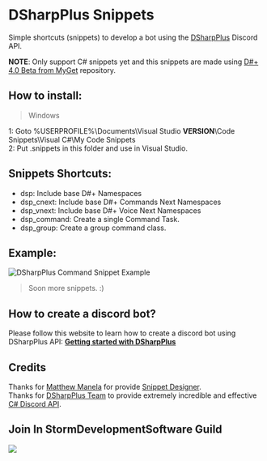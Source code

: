 # DSharpPlus Snippets
Simple shortcuts (snippets) to develop a bot using the <a href="https://github.com/DSharpPlus/DSharpPlus">DSharpPlus</a> Discord API.

**NOTE**: Only support C# snippets yet and this snippets are made using <a href="https://www.myget.org/gallery/dsharpplus-nightly">D#+ 4.0 Beta from MyGet</a> repository.

## How to install:<br>
> Windows

1: Goto %USERPROFILE%\Documents\Visual Studio **VERSION**\Code Snippets\Visual C#\My Code Snippets<br>
2: Put .snippets in this folder and use in Visual Studio.


## Snippets Shortcuts:<br>
- dsp: Include base D#+ Namespaces<br>
- dsp_cnext: Include base D#+ Commands Next Namespaces<br>
- dsp_vnext: Include base D#+ Voice Next Namespaces<br>
- dsp_command: Create a single Command Task.<br>
- dsp_group: Create a group command class.<br>


## Example:<br>
<img src="https://i.imgur.com/IwepUwL.gif" alt="DSharpPlus Command Snippet Example">


> Soon more snippets. :)

## How to create a discord bot?
Please follow this website to learn how to create a discord bot using DSharpPlus API: <b><a href="https://dsharpplus.emzi0767.com/articles/intro.html">Getting started with DSharpPlus</a></b>


## Credits<br/>
Thanks for <a href="https://marketplace.visualstudio.com/publishers/vs-publisher-2795">Matthew Manela</a> for provide <a href="https://marketplace.visualstudio.com/items?itemName=vs-publisher-2795.SnippetDesigner">Snippet Designer</a>.<br/>
Thanks for <a href="https://github.com/DSharpPlus">DSharpPlus Team</a> to provide extremely incredible and effective <a href="https://www.nuget.org/packages/DSharpPlus/">C# Discord API</a>.<br/>


## Join In StormDevelopmentSoftware Guild
<a href="http://discord.gg/X693TVb"><img src="https://discordapp.com/api/guilds/356466298835959810/embed.png?style=banner2"></a>